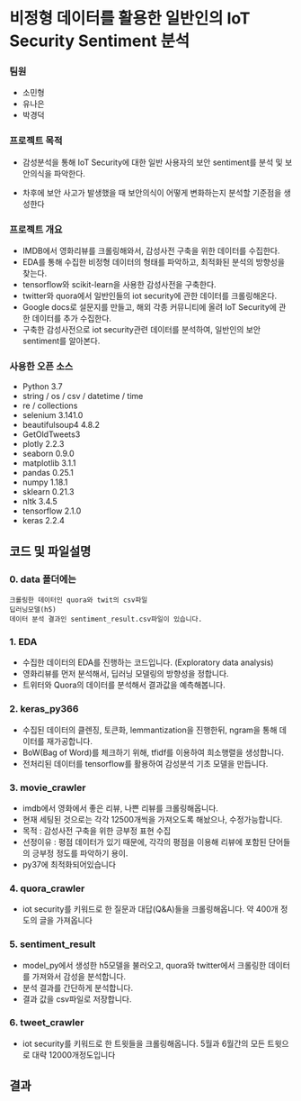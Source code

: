 # 비정형 데이터를 활용한 일반인의 IoT Security Sentiment 분석

### 팀원
- 소민형
- 유나은
- 박경덕

### 프로젝트 목적
- 감성분석을 통해 IoT Security에 대한 일반 사용자의 보안 sentiment를 분석 및 보안의식을 파악한다.

- 차후에 보안 사고가 발생했을 때 보안의식이 어떻게 변화하는지 분석할 기준점을 생성한다

### 프로젝트 개요
- IMDB에서 영화리뷰를 크롤링해와서, 감성사전 구축을 위한 데이터를 수집한다.
- EDA를 통해 수집한 비정형 데이터의 형태를 파악하고, 최적화된 분석의 방향성을 찾는다.
- tensorflow와 scikit-learn을 사용한 감성사전을 구축한다.
- twitter와 quora에서 일반인들의 iot security에 관한 데이터를 크롤링해온다.
- Google docs로 설문지를 만들고, 해외 각종 커뮤니티에 올려 IoT Security에 관한 데이터를 추가 수집한다.
- 구축한 감성사전으로 iot security관련 데이터를 분석하여, 일반인의 보안 sentiment를 알아본다.


### 사용한 오픈 소스
- Python 3.7
- string / os / csv / datetime / time
- re / collections
- selenium 3.141.0
- beautifulsoup4 4.8.2
- GetOldTweets3
- plotly 2.2.3
- seaborn 0.9.0
- matplotlib 3.1.1
- pandas 0.25.1 
- numpy 1.18.1
- sklearn 0.21.3
- nltk 3.4.5
- tensorflow 2.1.0 
- keras 2.2.4

## 코드 및 파일설명
### 0. data 폴더에는 
	크롤링한 데이터인 quora와 twit의 csv파일
	딥러닝모델(h5)
	데이터 분석 결과인 sentiment_result.csv파일이 있습니다. 


### 1. EDA 
- 수집한 데이터의 EDA를 진행하는 코드입니다. (Exploratory data analysis)
- 영화리뷰를 먼저 분석해서, 딥러닝 모델링의 방향성을 정합니다.
- 트위터와 Quora의 데이터를 분석해서 결과값을 예측해봅니다.


### 2. keras_py366
- 수집된 데이터의 클렌징, 토큰화, lemmantization을 진행한뒤, ngram을 통해 데이터를 재가공합니다.
- BoW(Bag of Word)를 체크하기 위해, tfidf를 이용하여 희소행렬을 생성합니다.
- 전처리된 데이터를 tensorflow를 활용하여 감성분석 기초 모델을 만듭니다.    


### 3. movie_crawler
- imdb에서 영화에서 좋은 리뷰, 나쁜 리뷰를 크롤링해옵니다.
- 현재 세팅된 것으로는 각각 12500개씩을 가져오도록 해놨으나, 수정가능합니다.
- 목적 : 감성사전 구축을 위한 긍부정 표현 수집
- 선정이유 : 평점 데이터가 있기 때문에, 각각의 평점을 이용해 리뷰에 포함된 단어들의 긍부정 정도를 파악하기 용이.
- py37에 최적화되어있습니다    


### 4. quora_crawler
- iot security를 키워드로 한 질문과 대답(Q&A)들을 크롤링해옵니다. 약 400개 정도의 글을 가져옵니다    


### 5. sentiment_result
- model_py에서 생성한 h5모델을 불러오고, quora와 twitter에서 크롤링한 데이터를 가져와서 감성을 분석합니다. 
- 분석 결과를 간단하게 분석합니다.
- 결과 값을 csv파일로 저장합니다.


### 6. tweet_crawler
- iot security를 키워드로 한 트윗들을 크롤링해옵니다. 5월과 6월간의 모든 트윗으로 대략 12000개정도입니다    


## 결과
